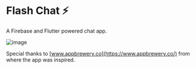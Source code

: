 # Flash Chat ⚡️

A Firebase and Flutter powered chat app.

![image](https://user-images.githubusercontent.com/12469787/75607598-8274a980-5b01-11ea-9fc9-e8d9c033223e.png)

Special thanks to [www.appbrewery.co](https://www.appbrewery.co/) from where the app was inspired. 
